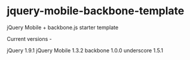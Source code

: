 jquery-mobile-backbone-template
===============================

jQuery Mobile + backbone.js starter template

Current versions -

jQuery 1.9.1
jQuery Mobile 1.3.2
backbone 1.0.0
underscore 1.5.1
